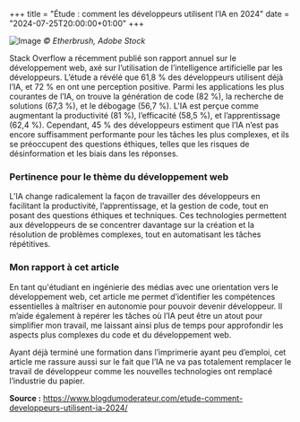+++
title = "Étude : comment les développeurs utilisent l’IA en 2024"
date = "2024-07-25T20:00:00+01:00"
+++

![Image](/labveilletech/post1.png)
*© Etherbrush, Adobe Stock*

Stack Overflow a récemment publié son rapport annuel sur le développement web, axé sur l’utilisation de l’intelligence artificielle par les développeurs. L’étude a révélé que 61,8 % des développeurs utilisent déjà l’IA, et 72 % en ont une perception positive. Parmi les applications les plus courantes de l’IA, on trouve la génération de code (82 %), la recherche de solutions (67,3 %), et le débogage (56,7 %). L'IA est perçue comme augmentant la productivité (81 %), l’efficacité (58,5 %), et l’apprentissage (62,4 %). Cependant, 45 % des développeurs estiment que l’IA n’est pas encore suffisamment performante pour les tâches les plus complexes, et ils se préoccupent des questions éthiques, telles que les risques de désinformation et les biais dans les réponses.

### Pertinence pour le thème du développement web

L’IA change radicalement la façon de travailler des développeurs en facilitant la productivité, l’apprentissage, et la gestion de code, tout en posant des questions éthiques et techniques. Ces technologies permettent aux développeurs de se concentrer davantage sur la création et la résolution de problèmes complexes, tout en automatisant les tâches répétitives.

### Mon rapport à cet article

En tant qu'étudiant en ingénierie des médias avec une orientation vers le développement web, cet article me permet d’identifier les compétences essentielles à maîtriser en autonomie pour pouvoir devenir développeur. Il m’aide également à repérer les tâches où l’IA peut être un atout pour simplifier mon travail, me laissant ainsi plus de temps pour approfondir les aspects plus complexes du code et du développement web.

Ayant déjà terminé une formation dans l’imprimerie ayant peu d’emploi, cet article me rassure aussi sur le fait que l’IA ne va pas totalement remplacer le travail de développeur comme les nouvelles technologies ont remplacé l’industrie du papier.

**Source :**  https://www.blogdumoderateur.com/etude-comment-developpeurs-utilisent-ia-2024/